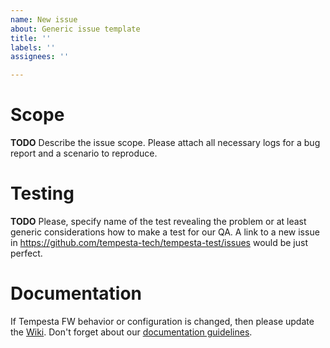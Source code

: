 ```yaml
---
name: New issue
about: Generic issue template
title: ''
labels: ''
assignees: ''

---
```


# Scope

**TODO** Describe the issue scope. Please attach all necessary logs for a bug report and a scenario to reproduce.


# Testing

**TODO** Please, specify name of the test revealing the problem or at least generic considerations how to make a test for our QA. A link to a new issue in https://github.com/tempesta-tech/tempesta-test/issues would be just perfect.


# Documentation

If Tempesta FW behavior or configuration is changed, then please update the [Wiki](https://github.com/tempesta-tech/tempesta/wiki). Don't forget about our [documentation guidelines](https://github.com/tempesta-tech/tempesta/wiki/Development-Guidelines#documentation).
